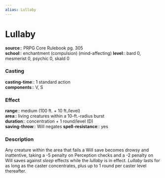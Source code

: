 ```yaml
---
alias: Lullaby
---
```


# Lullaby 

**source**:: PRPG Core Rulebook pg. 305  
**school**:: enchantment (compulsion) (mind-affecting)
**level**:: bard 0, mesmerist 0, psychic 0, skald 0

### Casting 

**casting-time**:: 1 standard action  
**components**:: V, S

### Effect 

**range**:: medium (100 ft. + 10 ft./level)  
**area**:: living creatures within a 10-ft.-radius burst  
**duration**:: concentration + 1 round/level (D)  
**saving-throw**:: Will negates
**spell-resistance**:: yes

### Description 

Any creature within the area that fails a Will save becomes drowsy and inattentive, taking a -5 penalty on Perception checks and a -2 penalty on Will saves against *sleep* effects while the *lullaby* is in effect. *Lullaby* lasts for as long as the caster concentrates, plus up to 1 round per caster level thereafter.
